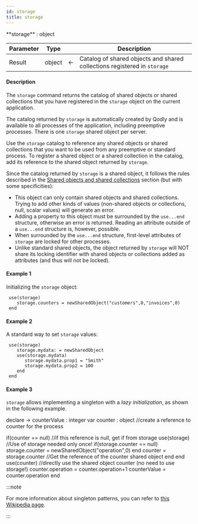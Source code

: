 ```yaml
---
id: storage
title: storage
---
```



<!-- REF #_command_.storage.Syntax -->**storage** : object<!-- END REF -->


<!-- REF #_command_.storage.Params -->
|Parameter|Type||Description|
|---------|--- |:---:|------|
|Result|object|&#8592;|Catalog of shared objects and shared collections registered in `storage`|
<!-- END REF -->



#### Description

The `storage` command <!-- REF #_command_.storage.Summary -->returns the catalog of shared objects or shared collections that you have registered in the `storage` object on the current application<!-- END REF -->.

The catalog returned by `storage` is automatically created by Qodly and is available to all processes of the application, including preemptive processes. There is one `storage` shared object per server.

Use the `storage` catalog to reference any shared objects or shared collections that you want to be used from any preemptive or standard process. To register a shared object or a shared collection in the catalog, add its reference to the shared object returned by `storage`.

Since the catalog returned by `storage` is a shared object, it follows the rules described in the [Shared objects and shared collections](../basics/lang-shared.md) section (but with some specificities):

- This object can only contain shared objects and shared collections. Trying to add other kinds of values (non-shared objects or collections, null, scalar values) will generate an error.
- Adding a property to this object must be surrounded by the `use...end` structure, otherwise an error is returned. Reading an attribute outside of a `use...end` structure is, however, possible.
- When surrounded by the `use...end` structure, first-level attributes of `storage` are locked for other processes.
- Unlike standard shared objects, the object returned by `storage` will NOT share its locking identifier with shared objects or collections added as attributes (and thus will not be locked).

#### Example 1

Initializing the `storage` object:

```qs
 use(storage)
    storage.counters = newSharedObject("customers",0,"invoices",0)
 end
```

#### Example 2

A standard way to set `storage` values:

```qs
 use(storage)
    storage.mydata: = newSharedObject
    use(storage.mydata)
       storage.mydata.prop1 = "Smith"
       storage.mydata.prop2 = 100
    end
 end
```

#### Example 3

`storage` allows implementing a singleton with a *lazy initialization*, as shown in the following example.


 declare -> counterValue : integer
 var counter : object //create a reference to counter for the process

 if(counter == null) //if this reference is null, get if from storage
    use(storage) //Use of storage needed only once!
       if(storage.counter == null)
          storage.counter = newSharedObject("operation",0)
       end
       counter = storage.counter //Get the reference of the counter shared object
    end
 end
 use(counter) //directly use the shared object counter (no need to use storage!)
    counter.operation = counter.operation+1
    counterValue = counter.operation
 end

:::note

For more information about singleton patterns, you can refer to [this Wikipedia page](https://en.wikipedia.org/wiki/Singleton_pattern).

:::
